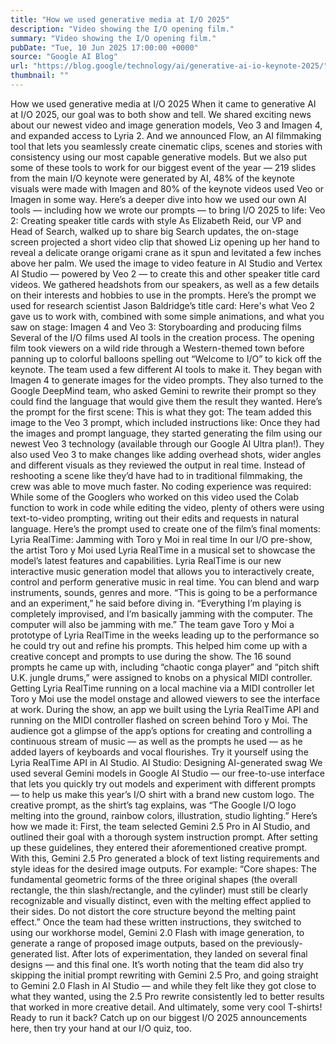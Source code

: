 ```yaml
---
title: "How we used generative media at I/O 2025"
description: "Video showing the I/O opening film."
summary: "Video showing the I/O opening film."
pubDate: "Tue, 10 Jun 2025 17:00:00 +0000"
source: "Google AI Blog"
url: "https://blog.google/technology/ai/generative-ai-io-keynote-2025/"
thumbnail: ""
---
```


How we used generative media at I/O 2025
When it came to generative AI at I/O 2025, our goal was to both show and tell. We shared exciting news about our newest video and image generation models, Veo 3 and Imagen 4, and expanded access to Lyria 2. And we announced Flow, an AI filmmaking tool that lets you seamlessly create cinematic clips, scenes and stories with consistency using our most capable generative models.
But we also put some of these tools to work for our biggest event of the year — 219 slides from the main I/O keynote were generated by AI, 48% of the keynote visuals were made with Imagen and 80% of the keynote videos used Veo or Imagen in some way. Here’s a deeper dive into how we used our own AI tools — including how we wrote our prompts — to bring I/O 2025 to life:
Veo 2: Creating speaker title cards with style
As Elizabeth Reid, our VP and Head of Search, walked up to share big Search updates, the on-stage screen projected a short video clip that showed Liz opening up her hand to reveal a delicate orange origami crane as it spun and levitated a few inches above her palm.
We used the image to video feature in AI Studio and Vertex AI Studio — powered by Veo 2 — to create this and other speaker title card videos. We gathered headshots from our speakers, as well as a few details on their interests and hobbies to use in the prompts. Here’s the prompt we used for research scientist Jason Baldridge’s title card:
Here's what Veo 2 gave us to work with, combined with some simple animations, and what you saw on stage:
Imagen 4 and Veo 3: Storyboarding and producing films
Several of the I/O films used AI tools in the creation process. The opening film took viewers on a wild ride through a Western-themed town before panning up to colorful balloons spelling out “Welcome to I/O” to kick off the keynote.
The team used a few different AI tools to make it. They began with Imagen 4 to generate images for the video prompts. They also turned to the Google DeepMind team, who asked Gemini to rewrite their prompt so they could find the language that would give them the result they wanted. Here’s the prompt for the first scene:
This is what they got:
The team added this image to the Veo 3 prompt, which included instructions like:
Once they had the images and prompt language, they started generating the film using our newest Veo 3 technology (available through our Google AI Ultra plan!). They also used Veo 3 to make changes like adding overhead shots, wider angles and different visuals as they reviewed the output in real time. Instead of reshooting a scene like they’d have had to in traditional filmmaking, the crew was able to move much faster. No coding experience was required: While some of the Googlers who worked on this video used the Colab function to work in code while editing the video, plenty of others were using text-to-video prompting, writing out their edits and requests in natural language.
Here’s the prompt used to create one of the film’s final moments:
Lyria RealTime: Jamming with Toro y Moi in real time
In our I/O pre-show, the artist Toro y Moi used Lyria RealTime in a musical set to showcase the model’s latest features and capabilities. Lyria RealTime is our new interactive music generation model that allows you to interactively create, control and perform generative music in real time. You can blend and warp instruments, sounds, genres and more. “This is going to be a performance and an experiment,” he said before diving in. “Everything I’m playing is completely improvised, and I’m basically jamming with the computer. The computer will also be jamming with me.”
The team gave Toro y Moi a prototype of Lyria RealTime in the weeks leading up to the performance so he could try out and refine his prompts. This helped him come up with a creative concept and prompts to use during the show. The 16 sound prompts he came up with, including “chaotic conga player” and “pitch shift U.K. jungle drums,” were assigned to knobs on a physical MIDI controller.
Getting Lyria RealTime running on a local machine via a MIDI controller let Toro y Moi use the model onstage and allowed viewers to see the interface at work.
During the show, an app we built using the Lyria RealTime API and running on the MIDI controller flashed on screen behind Toro y Moi. The audience got a glimpse of the app’s options for creating and controlling a continuous stream of music — as well as the prompts he used — as he added layers of keyboards and vocal flourishes.
Try it yourself using the Lyria RealTime API in AI Studio.
AI Studio: Designing AI-generated swag
We used several Gemini models in Google AI Studio — our free-to-use interface that lets you quickly try out models and experiment with different prompts — to help us make this year’s I/O shirt with a brand new custom logo. The creative prompt, as the shirt’s tag explains, was “The Google I/O logo melting into the ground, rainbow colors, illustration, studio lighting.” Here’s how we made it:
First, the team selected Gemini 2.5 Pro in AI Studio, and outlined their goal with a thorough system instruction prompt.
After setting up these guidelines, they entered their aforementioned creative prompt. With this, Gemini 2.5 Pro generated a block of text listing requirements and style ideas for the desired image outputs. For example: “Core shapes: The fundamental geometric forms of the three original shapes (the overall rectangle, the thin slash/rectangle, and the cylinder) must still be clearly recognizable and visually distinct, even with the melting effect applied to their sides. Do not distort the core structure beyond the melting paint effect.”
Once the team had these written instructions, they switched to using our workhorse model, Gemini 2.0 Flash with image generation, to generate a range of proposed image outputs, based on the previously-generated list.
After lots of experimentation, they landed on several final designs — and this final one.
It’s worth noting that the team did also try skipping the initial prompt rewriting with Gemini 2.5 Pro, and going straight to Gemini 2.0 Flash in AI Studio — and while they felt like they got close to what they wanted, using the 2.5 Pro rewrite consistently led to better results that worked in more creative detail. And ultimately, some very cool T-shirts!
Ready to run it back? Catch up on our biggest I/O 2025 announcements here, then try your hand at our I/O quiz, too.